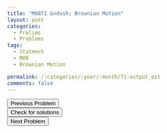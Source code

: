 ```yaml
---
title: "M08T1 &ndash; Brownian Motion"
layout: post
categories:
  - Prelims
  - Problems
tags:
  - Statmech
  - M08
  - Brownian Motion

permalink: /:categories/:year/:month/T1:output_ext
comments: false
---
```

<object data="2008M1T.pdf" type="application/pdf" width="100%" height="500"></object>

<div class='navbar'>
	<div float='left'><button onclick="window.location='Q3.html'" >Previous Problem</button></div>
	<div float='center'><button onclick="window.location='https://princetonprelim.com/prelim/21/'">Check for solutions</button></div>
	<div float='right'><button onclick="window.location='T2.html'" > Next Problem</button></div>
</div>
